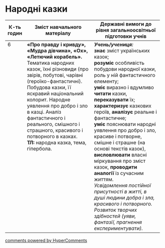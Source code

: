 <div id="hypercomments_widget" class="js-hypercomments-widget invisible"></div>

# Народні казки

<table>
  <tr>
    <td width="10%" align="center"><b>К-ть годин</b></td>
    <td width="45%" align="center"><b>Зміст навчального матеріалу</b></td>
    <td width="45%" align="center"><b>Державні вимоги до рівня загальноосвітньої підготовки учнів</b></td>
  </tr>
<tbody>
  <tr>
<td width="10%" style="vertical-align:top !important;">6</td>
    <td width="45%" style="vertical-align:top !important;">
<b>«Про правду і кривду», «Мудра дівчина», «Ох», «Летючий корабель».</b> Тематика народних казок, їхні різновиди (про звірів, побутові, чарівні (героїко-фантастичні). Побудова казки, її яскравий національний колорит. Народне уявлення про добро і зло в казці. Аналіз фантастичного і реального, смішного і страшного, красивого і потворного в казках. <br>
<b>ТЛ:</b> народна казка, тема, гіпербола. 
</td>
    <td width="45%" style="vertical-align:top !important;">
<i><b>Учень/учениця:</b></i><br>
<b>знає</b> зміст українських казок; <br>
<b>розуміє</b> особливість побудови народної казки, роль у ній фантастичного елементу;<br> 
<b>уміє</b> виразно і вдумливо <b>читати</b> казки, <b>переказувати</b> їх;<br> 
<b>характеризує</b> казкових героїв, <b>аналізує</b> реальне і фантастичне;<br> 
<b>уміє</b> пояснювати народні уявлення про добро і зло, красиве і потворне, смішне і страшне (на основі текстів казок), <b>висловлювати</b> власні міркування про зміст казок, <b>проводити аналогії</b> із сучасним життям.<br> 
<i>Усвідомлення постійної присутності в житті, в душі людини добра і зла, красивого і потворного. Розвиток творчих здібностей (уяви, фантазії, прагнення експериментувати).</i> </td>
  </tr>
</tbody>
</table>

<div class="js-hypercomments-container">
<a href="http://hypercomments.com" class="hc-link" title="comments widget">comments powered by HyperComments</a>
</div>